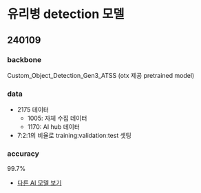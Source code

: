 # 유리병 detection 모델
<a name="top"></a>

## 240109
### backbone
Custom_Object_Detection_Gen3_ATSS (otx 제공 pretrained model)
### data
- 2175 데이터
  - 1005: 자체 수집 데이터
  - 1170: AI hub 데이터
- 7:2:1의 비율로 training:validation:test 셋팅
### accuracy
99.7%

- [다른 AI 모델 보기](/README.md#used-ai-model)

<!-- ## 240104
### backbone
Custom_Object_Detection_Gen3_ATSS (otx 제공 pretrained model)
### data
- 1000장의 데이터
  - 500장: 자체 수집 데이터
  - 500장: AI hub 데이터
- 7:2:1의 비율로 training:validation:test 셋팅
### accuracy
94.8% -->

